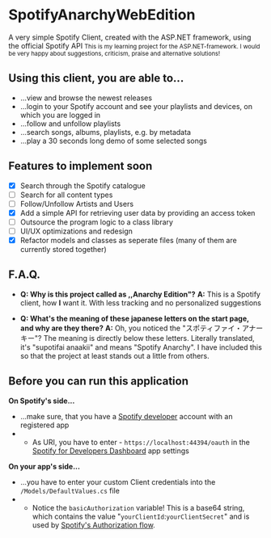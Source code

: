 
# SpotifyAnarchyWebEdition
A very simple Spotify Client, created with the ASP.NET framework, using the official Spotify API
<small>This is my learning project for the ASP.NET-framework. I would be very happy about suggestions, criticism, praise and alternative solutions!</small>

## Using this client, you are able to...
 - ...view and browse the newest releases
 - ...login to your Spotify account and see your playlists and devices, on which you are logged in
 - ...follow and unfollow playlists
 - ...search songs, albums, playlists, e.g. by metadata
 - ...play a 30 seconds long demo of some selected songs

## Features to implement soon
 - [x] Search through the Spotify catalogue
 - [ ] Search for all content types
 - [ ] Follow/Unfollow Artists and Users
 - [x] Add a simple API for retrieving user data by providing an access token
 - [ ] Outsource the program logic to a class library
 - [ ] UI/UX optimizations and redesign
 - [x] Refactor models and classes as seperate files (many of them are currently stored together)

## F.A.Q.

 - **Q: Why is this project called as ,,Anarchy Edition"?**
 **A:** This is a Spotify client, how **I** want it. With less tracking and no personalized suggestions
 
 - **Q: What's the meaning of these japanese letters on the start page, and why are they there?**
  **A:** Oh, you noticed the "スポティファイ・アナーキー"? The meaning is directly below these letters. 
Literally translated, it's "supotifai anaakii" and means "Spotify Anarchy". I have included this so that the project at least stands out a little from others.

## Before you can run this application
 **On Spotify's side...**
 - ...make sure, that you have a [Spotify developer](https://developer.spotify.com/) account with an registered app
 - - As URI, you have to enter -   `https://localhost:44394/oauth` in the [Spotify for Developers Dashboard](https://developer.spotify.com/dashboard/) app settings
 
**On your app's side...**
 - ...you have to enter your custom Client credentials into the `/Models/DefaultValues.cs` file
- - Notice the `basicAuthorization` variable! This is a base64 string, which contains the value "`yourClientId`:`yourClientSecret`" and is used by [Spotify's Authorization flow](https://developer.spotify.com/documentation/web-api/concepts/authorization).
